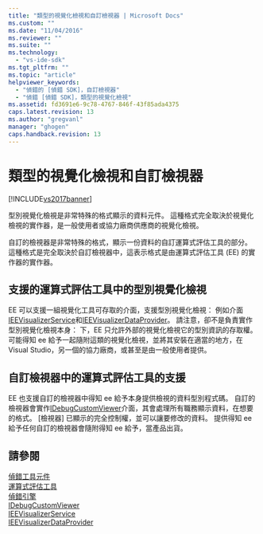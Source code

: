 ```yaml
---
title: "類型的視覺化檢視和自訂檢視器 | Microsoft Docs"
ms.custom: ""
ms.date: "11/04/2016"
ms.reviewer: ""
ms.suite: ""
ms.technology: 
  - "vs-ide-sdk"
ms.tgt_pltfrm: ""
ms.topic: "article"
helpviewer_keywords: 
  - "偵錯的 [偵錯 SDK]，自訂檢視器"
  - "偵錯 [偵錯 SDK]，類型的視覺化檢視"
ms.assetid: fd3691e6-9c78-4767-846f-43f85ada4375
caps.latest.revision: 13
ms.author: "gregvanl"
manager: "ghogen"
caps.handback.revision: 13
---
```

# 類型的視覺化檢視和自訂檢視器
[!INCLUDE[vs2017banner](../../code-quality/includes/vs2017banner.md)]

型別視覺化檢視是非常特殊的格式顯示的資料元件。  這種格式完全取決於視覺化檢視的實作器，是一般使用者或協力廠商供應商的視覺化檢視。  
  
 自訂的檢視器是非常特殊的格式，顯示一份資料的自訂運算式評估工具的部分。  這種格式是完全取決於自訂檢視器中，這表示格式是由運算式評估工具 \(EE\) 的實作器的實作器。  
  
## 支援的運算式評估工具中的型別視覺化檢視  
 EE 可以支援一組視覺化工具可存取的介面，支援型別視覺化檢視： 例如介面[IEEVisualizerService](../../extensibility/debugger/reference/ieevisualizerservice.md)和[IEEVisualizerDataProvider](../../extensibility/debugger/reference/ieevisualizerdataprovider.md)。  請注意，卻不是負責實作型別視覺化檢視本身： 下，EE 只允許外部的視覺化檢視它的型別資訊的存取權。  可能得知 ee 給予一起隨附這類的視覺化檢視，並將其安裝在適當的地方，在 Visual Studio，另一個的協力廠商，或甚至是由一般使用者提供。  
  
## 自訂檢視器中的運算式評估工具的支援  
 EE 也支援自訂的檢視器中得知 ee 給予本身提供檢視的資料型別程式碼。  自訂的檢視器會實作[IDebugCustomViewer](../../extensibility/debugger/reference/idebugcustomviewer.md)介面，其會處理所有職務顯示資料，在想要的格式。 \[檢視器\] 已顯示的完全控制權，並可以讓要修改的資料。  提供得知 ee 給予任何自訂的檢視器會隨附得知 ee 給予，當產品出貨。  
  
## 請參閱  
 [偵錯工具元件](../../extensibility/debugger/debugger-components.md)   
 [運算式評估工具](../../extensibility/debugger/expression-evaluator.md)   
 [偵錯引擎](../../extensibility/debugger/debug-engine.md)   
 [IDebugCustomViewer](../../extensibility/debugger/reference/idebugcustomviewer.md)   
 [IEEVisualizerService](../../extensibility/debugger/reference/ieevisualizerservice.md)   
 [IEEVisualizerDataProvider](../../extensibility/debugger/reference/ieevisualizerdataprovider.md)